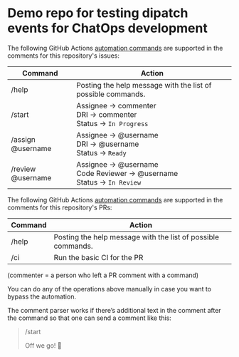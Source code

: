 # Demo repo for testing dipatch events for ChatOps development

The following GitHub Actions [automation commands](.github/workflows) are supported in the comments for this repository's issues:

| Command                         | Action                                                                                                                       |
|---------------------------------|------------------------------------------------------------------------------------------------------------------------------|
| /help                           | Posting the help message with the list of possible commands.                                                                 |
| /start                          | Assignee → commenter<br/>DRI → commenter<br/>Status → `In Progress`                                                          |
| /assign @username               | Assignee → @username<br/>DRI → @username<br/>Status → `Ready`                                                                |
| /review @username               | Assignee → @username<br/>Code Reviewer → @username<br/>Status → `In Review`                                                  |

The following GitHub Actions [automation commands](.github/workflows) are supported in the comments for this repository's PRs:

| Command                         | Action                                                                                                                       |
|---------------------------------|------------------------------------------------------------------------------------------------------------------------------|
| /help                           | Posting the help message with the list of possible commands.                                                                 |
| /ci                             | Run the basic CI for the PR                                                                                                  |

(commenter = a person who left a PR comment with a command)

You can do any of the operations above manually in case you want to bypass the automation.

The comment parser works if there’s additional text in the comment after the command so that one can send a comment like this:

> /start
>
> Off we go! 🚀
